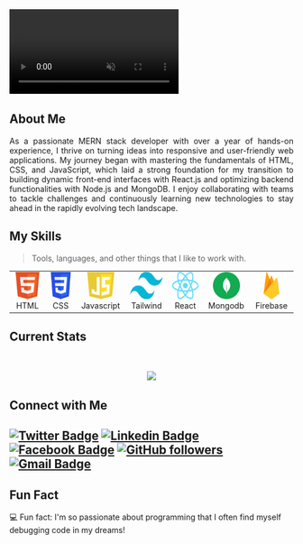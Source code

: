 <video  autoplay loop muted>
  <source src="./src/images/github-banner-arparvej1.mp4" type="video/mp4" />
  Your browser does not support the video tag.
</video>

## About Me

<p style="text-align: justify;">
As a passionate MERN stack developer with over a year of hands-on experience, I thrive on turning ideas into responsive and user-friendly web applications. My journey began with mastering the fundamentals of HTML, CSS, and JavaScript, which laid a strong foundation for my transition to building dynamic front-end interfaces with React.js and optimizing backend functionalities with Node.js and MongoDB. I enjoy collaborating with teams to tackle challenges and continuously learning new technologies to stay ahead in the rapidly evolving tech landscape.
</p>


## My Skills

> Tools, languages, and other things that I like to work with.

<table>
  <tr>
    <td align="center" width="96">
      <a href="#macropower-tech">
        <img src="./src/images/html.png" width="48" height="48" alt="HTML" />
      </a>
      <br>HTML
    </td>
    <td align="center" width="96">
      <a href="#macropower-tech">
        <img src="./src/images/css.png" width="48" height="48" alt="CSS" />
      </a>
      <br>CSS
    </td>
    <td align="center" width="96">
      <a href="#macropower-tech">
        <img src="./src/images/javascript.svg" width="48" height="48" alt="javascript" />
      </a>
      <br>Javascript
    </td>
    <td align="center" width="96">
      <a href="#macropower-tech">
        <img src="./src/images/Tailwind_CSS.png" width="58" height="48" alt="Tailwind" />
      </a>
      <br>Tailwind
    </td>
    <td align="center" width="96">
      <a href="#macropower-tech">
        <img src="./src/images/react.png" width="52" height="48" alt="react" />
      </a>
      <br>React
    </td>
    <td align="center" width="96">
      <a href="#macropower-tech">
        <img src="./src/images/mongodb-logo.png" width="48" height="48" alt="mongodb" />
      </a>
      <br>Mongodb
    </td>
    <td align="center" width="96">
      <a href="#macropower-tech">
        <img src="./src/images/firebase.png" width="52" height="48" alt="firebase" />
      </a>
      <br>Firebase
    </td>
  </tr>
</table>

## Current Stats

<br />
<p align="center">
  <img width="60%" src="https://github-readme-streak-stats.herokuapp.com?user=arparvej1&theme=react&hide_border=true&background=0D1117&stroke=0D1117&fire=FF1CF7&sideLabels=00F0FF&currStreakNum=FF1CF7&ring=FF1CF7&currStreakLabel=FF1CF7&sideNums=00F0FF" />
</p>


## Connect with Me

[![Twitter Badge](https://img.shields.io/badge/-@ParvejOnline-1ca0f1?style=flat-square&labelColor=1ca0f1&logo=twitter&logoColor=white&link=https://twitter.com/ParvejOnline)](https://twitter.com/ParvejOnline)
[![Linkedin Badge](https://img.shields.io/badge/-abdurrazzakparvej-blue?style=flat-square&logo=Linkedin&logoColor=white&link=https://www.linkedin.com/in/abdurrazzakparvej/)](https://www.linkedin.com/in/abdurrazzakparvej/)
[![Facebook Badge](https://img.shields.io/badge/-arparvej-blue?style=flat-square&logo=Facebook&logoColor=white&link=https://www.facebook.com/arparvej/)](https://www.facebook.com/arparvej/)
[![GitHub followers](https://img.shields.io/github/followers/arparvej1?label=Follow&style=social)](https://github.com/arparvej1/?tab=follow)
[![Gmail Badge](https://img.shields.io/badge/-abdurrazzakparvej@gmail.com-c14438?style=flat-square&logo=Gmail&logoColor=white&link=mailto:abdurrazzakparvej@gmail.com)](mailto:abdurrazzakparvej@gmail.com)
---

## Fun Fact

💻 Fun fact: I'm so passionate about programming that I often find myself debugging code in my dreams!
